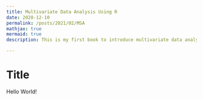 ```yaml
---
title: Multivariate Data Analysis Using R
date: 2020-12-10
permalink: /posts/2021/02/MSA
mathjax: true
mermaid: true
description: This is my first book to introduce multivariate data analysis using R. Please check my R bookdown here [link](https://yilewang.github.io/MSA/intro).

---
```


# Title

Hello World!

